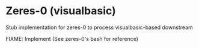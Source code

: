 # Zeres-0 (visualbasic)

Stub implementation for zeres-0 to process visualbasic-based downstream

FIXME: Implement (See zeres-0's bash for reference)
